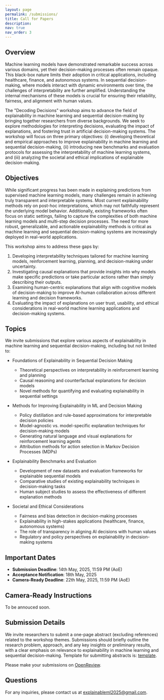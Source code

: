 ```yaml
---
layout: page
permalink: /submissions/
title: Call for Papers
description:
nav: true
nav_order: 3
---
```


## Overview

Machine learning models have demonstrated remarkable success across various domains, yet their decision-making processes often remain opaque. This black-box nature limits their adoption in critical applications, including healthcare, finance, and autonomous systems. In sequential decision-making, where models interact with dynamic environments over time, the challenges of interpretability are further amplified. Understanding the internal mechanisms of these models is crucial for ensuring their reliability, fairness, and alignment with human values.

The "Decoding Decisions" workshop aims to advance the field of explainability in machine learning and sequential decision-making by bringing together researchers from diverse backgrounds. We seek to explore methodologies for interpreting decisions, evaluating the impact of explanations, and fostering trust in artificial decision-making systems. The workshop will focus on three primary objectives: (i) developing theoretical and empirical approaches to improve explainability in machine learning and sequential decision-making, (ii) introducing new benchmarks and evaluation protocols for assessing the interpretability of machine learning systems, and (iii) analyzing the societal and ethical implications of explainable decision-making.

## Objectives

While significant progress has been made in explaining predictions from supervised machine learning models, many challenges remain in achieving truly transparent and interpretable systems. Most current explainability methods rely on post-hoc interpretations, which may not faithfully represent the underlying model behavior. Additionally, existing frameworks often focus on static settings, failing to capture the complexities of both machine learning models and multi-step decision processes. The need for more robust, generalizable, and actionable explainability methods is critical as machine learning and sequential decision-making systems are increasingly deployed in real-world applications.

This workshop aims to address these gaps by:

1. Developing interpretability techniques tailored for machine learning models, reinforcement learning, planning, and decision-making under uncertainty.
2. Investigating causal explanations that provide insights into why models make specific predictions or take particular actions rather than simply describing their outputs.
3. Examining human-centric explanations that align with cognitive models of decision-making to improve AI-human collaboration across different learning and decision frameworks.
4. Evaluating the impact of explanations on user trust, usability, and ethical considerations in real-world machine learning applications and decision-making systems.

## Topics

We invite submissions that explore various aspects of explainability in machine learning and sequential decision-making, including but not limited to:

* Foundations of Explainability in Sequential Decision Making  
  * Theoretical perspectives on interpretability in reinforcement learning and planning  
  * Causal reasoning and counterfactual explanations for decision models  
  * Novel methods for quantifying and evaluating explainability in sequential settings  

* Methods for Improving Explainability in ML and Decision Making  
  * Policy distillation and rule-based approximations for interpretable decision policies  
  * Model-agnostic vs. model-specific explanation techniques for decision-making models  
  * Generating natural language and visual explanations for reinforcement learning agents  
  * Attribution methods for action selection in Markov Decision Processes (MDPs)  

* Explainability Benchmarks and Evaluation  
  * Development of new datasets and evaluation frameworks for explainable sequential models  
  * Comparative studies of existing explainability techniques in decision-making tasks  
  * Human subject studies to assess the effectiveness of different explanation methods  

* Societal and Ethical Considerations  
  * Fairness and bias detection in decision-making processes  
  * Explainability in high-stakes applications (healthcare, finance, autonomous systems)  
  * The role of transparency in aligning AI decisions with human values  
  * Regulatory and policy perspectives on explainability in decision-making systems  

## Important Dates

* **Submission Deadline**: 14th May, 2025, 11:59 PM (AoE)  
* **Acceptance Notification**: 18th May, 2025
* **Camera-Ready Deadline**: 22th May, 2025, 11:59 PM (AoE)  

## Camera-Ready Instructions

To be annouced soon.

## Submission Details
We invite researchers to submit a one-page abstract (excluding references) related to the workshop themes. Submissions should briefly outline the research problem, approach, and any key insights or preliminary results, with a clear emphasis on relevance to explainability in machine learning and sequential decision-making. Template for submitting abstracts is: [template](https://www.overleaf.com/read/nkncsmbynzgq#287f38).

Please make your submissions on [OpenReview](https://openreview.net/group?id=computerrobotvision.org/CRV/2025/Workshop/DD-XML).
## Questions

For any inquiries, please contact us at [explainableml2025@gmail.com](mailto:explainableml2025@gmail.com).


